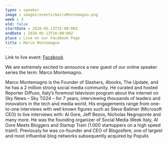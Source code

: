 ```yaml
---
types : speaker
image : images/events/marcoMontemagno.png
week : 3
old: false
startDate : 2020-05-13T15:00:00Z
endDate : 2020-05-13T16:00:00Z
place : Live on our Facebook Page
title : Marco Montemagno
---
```


Link to live event:
[Facebook](https://www.facebook.com/OxfordUniversityItalianSociety)

We are extremely excited to announce a new guest of our online speaker series the term: Marco Montemagno.

Marco Montemagno is the Founder of Slashers, 4books, The Update, and he has a 2 million strong social media community. He curated and hosted Reporter Diffuso, Italy’s foremost television program about the internet on Sky News – Sky TG24 – for 7 years, interviewing thousands of leaders and innovators in the tech and media world. His engagements range from one-to-one interviews with well known figures such as Steve Ballmer (Microsoft CEO) to live interviews with: Al Gore, Jeff Bezos, Nicholas Negroponte and many more. He was the founding organizer of Social Media Week Italy, Al Gore Meets Bloggers and Startup Train (1.000 startuppers on a high speed train!). Previously he was co-founder and CEO of Blogosfere, one of largest and most influential blog networks subsequently acquired by Populis
